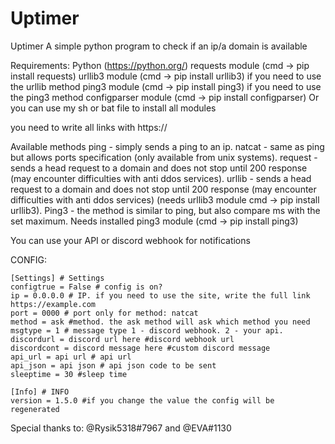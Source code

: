 # Uptimer
Uptimer
A simple python program to check if an ip/a domain is available

Requirements:
Python (https://python.org/)
requests module (cmd -> pip install requests)
urllib3 module (cmd -> pip install urllib3) if you need to use the urllib method
ping3 module (cmd -> pip install ping3) if you need to use the ping3 method
configparser module (cmd -> pip install configparser) 
Or you can use my sh or bat file to install all modules

you need to write all links with https://

Available methods
ping - simply sends a ping to an ip.
natcat - same as ping but allows ports specification (only available from unix systems).
request - sends a head request to a domain and does not stop until 200 response (may encounter difficulties with anti ddos services).
urllib - sends a head request to a domain and does not stop until 200 response (may encounter difficulties with anti ddos services) (needs urllib3 module cmd -> pip install urllib3). Ping3 - the method is similar to ping, but also compare ms with the set maximum. Needs installed ping3 module (cmd -> pip install ping3)

You can use your API or discord webhook for notifications

CONFIG:
```
[Settings] # Settings
configtrue = False # config is on?
ip = 0.0.0.0 # IP. if you need to use the site, write the full link https://example.com
port = 0000 # port only for method: natcat
method = ask #method. the ask method will ask which method you need
msgtype = 1 # message type 1 - discord webhook. 2 - your api.
discordurl = discord url here #discord webhook url
discordcont = discord message here #custom discord message
api_url = api url # api url
api_json = api json # api json code to be sent
sleeptime = 30 #sleep time

[Info] # INFO
version = 1.5.0 #if you change the value the config will be regenerated
```
Special thanks to: @Rysik5318#7967 and @EVA#1130
